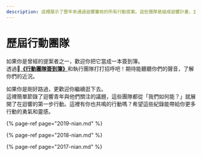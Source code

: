 ```yaml
---
description: 這裡展示了歷年來通過迴響審核的所有行動提案。這些團隊是組成迴響計畫，並陪伴迴響計畫成長不可或缺的重要角色。
---
```


# 歷屆行動團隊

如果你是曾經的提案者之一，歡迎你把它當成一本簽到簿。  
透過[**《行動團隊簽到簿》**](https://docs.google.com/forms/d/e/1FAIpQLScFVki7BHbgW396KiLgbbVILnoW00oY7oVHqeN3KH97x25Blw/viewform)和執行團隊打打招呼吧！期待能聽聽你們的聲音，了解你們的近況。

如果你是剛好路過，更歡迎你繼續逛下去。  
這裡簡單節錄了迴響青年與他們關注的議題，這些團隊都從「我們如何能？」就展開了在迴響的第一步行動。這裡有你也共鳴的行動嗎？希望這些紀錄能帶給你更多行動的勇氣和靈感。



{% page-ref page="2019-nian.md" %}

{% page-ref page="2018-nian.md" %}

{% page-ref page="2017-nian.md" %}








